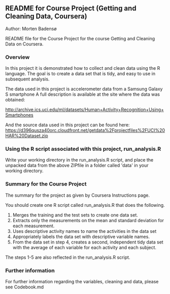 ## README for Course Project (Getting and Cleaning Data, Coursera)

Author: Morten Badensø

README file for the Course Project for the course Getting and Cleaning Data on Coursera.

### Overview
In this project it is demonstrated how to collect and clean data using the R language. The goal
is to create a data set that is tidy, and easy to use in subsequent analysis. 

The data used in this project is accelerometer data from a Samsung Galaxy S smartphone A full description is available at the site where the data was obtained:

http://archive.ics.uci.edu/ml/datasets/Human+Activity+Recognition+Using+Smartphones

And the source data used in this project can be found here: https://d396qusza40orc.cloudfront.net/getdata%2Fprojectfiles%2FUCI%20HAR%20Dataset.zip

### Using the R script associated with this project, run_analysis.R
Write your working directory in the run_analysis.R script, and place the unpacked data from the above ZIPfile in a folder called 'data' in your working directory.

### Summary for the Course Project
The summary for the project as given by Coursera Instructions page.

You should create one R script called run_analysis.R that does the following.

1) Merges the training and the test sets to create one data set.
2) Extracts only the measurements on the mean and standard deviation for each measurement.
3) Uses descriptive activity names to name the activities in the data set
4) Appropriately labels the data set with descriptive variable names.
5) From the data set in step 4, creates a second, independent tidy data set with the average of each variable for each activity and each subject.

The steps 1-5 are also reflected in the run_analysis.R script.

### Further information
For further information regarding the variables, cleaning and data, please see Codebook.md